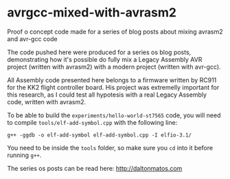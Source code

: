 # avrgcc-mixed-with-avrasm2
Proof o concept code made for a series of blog posts about mixing avrasm2 and avr-gcc code


The code pushed here were produced for a series os blog posts, demonstrating how it's possible do fully mix a Legacy Assembly AVR project (written with avrasm2) with a modern project (written with avr-gcc).

All Assembly code presented here belongs to a firmware written by RC911 for the KK2 flight controller board. His project was extremelly important for this research, as I could test all hypotesis with a real Legacy Assembly code, written with avrasm2.

To be able to build the ``experiments/hello-world-st7565`` code, you will need to compile ``tools/elf-add-symbol.cpp`` with the following line:


``g++ -ggdb -o elf-add-symbol elf-add-symbol.cpp -I elfio-3.1/``

You need to be inside the ``tools`` folder, so make sure you ``cd`` into it before running ``g++``.


The series os posts can be read here: http://daltonmatos.com
